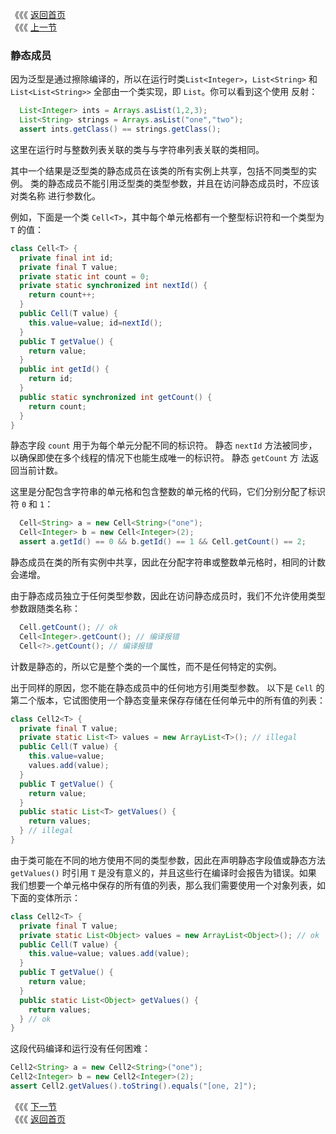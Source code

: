 《《《 [返回首页](../README.md)       <br/>
《《《 [上一节](01_Constructors.md)

### 静态成员

因为泛型是通过擦除编译的，所以在运行时类`List<Integer>`，`List<String>` 和 `List<List<String>>` 全部由一个类实现，即 `List`。你可以看到这个使用
反射：

```java
  List<Integer> ints = Arrays.asList(1,2,3);
  List<String> strings = Arrays.asList("one","two");
  assert ints.getClass() == strings.getClass();
```

这里在运行时与整数列表关联的类与与字符串列表关联的类相同。

其中一个结果是泛型类的静态成员在该类的所有实例上共享，包括不同类型的实例。 类的静态成员不能引用泛型类的类型参数，并且在访问静态成员时，不应该对类名称
进行参数化。

例如，下面是一个类 `Cell<T>`，其中每个单元格都有一个整型标识符和一个类型为 `T` 的值：

```java
class Cell<T> {
  private final int id;
  private final T value;
  private static int count = 0;
  private static synchronized int nextId() { 
    return count++; 
  }
  public Cell(T value) { 
    this.value=value; id=nextId(); 
  }
  public T getValue() { 
    return value; 
  }
  public int getId() { 
    return id; 
  }
  public static synchronized int getCount() { 
    return count; 
  }
}
```

静态字段 `count` 用于为每个单元分配不同的标识符。 静态 `nextId` 方法被同步，以确保即使在多个线程的情况下也能生成唯一的标识符。 静态 `getCount` 方
法返回当前计数。

这里是分配包含字符串的单元格和包含整数的单元格的代码，它们分别分配了标识符 `0` 和 `1`：

```java
  Cell<String> a = new Cell<String>("one");
  Cell<Integer> b = new Cell<Integer>(2);
  assert a.getId() == 0 && b.getId() == 1 && Cell.getCount() == 2;
```

静态成员在类的所有实例中共享，因此在分配字符串或整数单元格时，相同的计数会递增。

由于静态成员独立于任何类型参数，因此在访问静态成员时，我们不允许使用类型参数跟随类名称：

```java
  Cell.getCount(); // ok
  Cell<Integer>.getCount(); // 编译报错
  Cell<?>.getCount(); // 编译报错
```

计数是静态的，所以它是整个类的一个属性，而不是任何特定的实例。

出于同样的原因，您不能在静态成员中的任何地方引用类型参数。 以下是 `Cell` 的第二个版本，它试图使用一个静态变量来保存存储在任何单元中的所有值的列表：

```java
class Cell2<T> {
  private final T value;
  private static List<T> values = new ArrayList<T>(); // illegal
  public Cell(T value) { 
    this.value=value; 
    values.add(value); 
  }
  public T getValue() { 
    return value; 
  }
  public static List<T> getValues() { 
    return values; 
  } // illegal
}
```

由于类可能在不同的地方使用不同的类型参数，因此在声明静态字段值或静态方法 `getValues()` 时引用 `T` 是没有意义的，并且这些行在编译时会报告为错误。如果
我们想要一个单元格中保存的所有值的列表，那么我们需要使用一个对象列表，如下面的变体所示：

```java
class Cell2<T> {
  private final T value;
  private static List<Object> values = new ArrayList<Object>(); // ok
  public Cell(T value) { 
    this.value=value; values.add(value); 
  }
  public T getValue() { 
    return value; 
  }
  public static List<Object> getValues() { 
    return values; 
  } // ok
}
```

这段代码编译和运行没有任何困难：

```java
Cell2<String> a = new Cell2<String>("one");
Cell2<Integer> b = new Cell2<Integer>(2);
assert Cell2.getValues().toString().equals("[one, 2]");
```

《《《 [下一节](03_Nested_Classes.md)      <br/>
《《《 [返回首页](../README.md)
